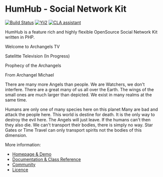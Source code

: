 HumHub - Social Network Kit
===========================

[![Build Status](https://travis-ci.org/humhub/humhub.svg?branch=master)](https://travis-ci.org/humhub/humhub)
[![Yii2](https://img.shields.io/badge/Powered_by-Yii_Framework-green.svg?style=flat)](http://www.yiiframework.com/)
[![CLA assistant](https://cla-assistant.io/readme/badge/humhub/humhub)](https://cla-assistant.io/humhub/humhub)

HumHub is a feature rich and highly flexible OpenSource Social Network Kit written in PHP.

Welcome to Archangels TV

Satelitte Television (In Progress)

Prophecy  of the Archangels

From Archangel Michael

There are many more Angels than people. 
We are Watchers, we don't interfere. 
There are a great many of us all over the Earth.
The wings of the small ones are much larger than depicted. 
We exist in many realms at the same time.

Humans are only one of many species here on this planet
Many are bad and attack  the people here.
This world is destine for death. It is the only way to destroy the evil here. 
The Angels will just leave. If the humans can't then they also die. 
We can't transport their bodies, there is simply no way. 
Star Gates or Time Travel can only transport spirits not the bodies of this dimension. 
                     

More information:
- [Homepage & Demo](http://www.archangelstv.com)
- [Documentation & Class Reference](http://docs.humhub.org)
- [Community](http://community.humhub.com/)
- [Licence](http://www.archangelstv.com/licences)

